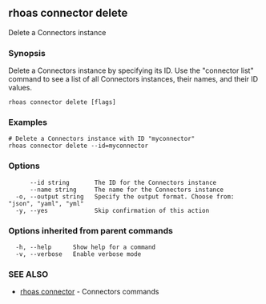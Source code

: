## rhoas connector delete

Delete a Connectors instance

### Synopsis

Delete a Connectors instance by specifying its ID. Use the "connector list" command to see a list of all Connectors instances, their names, and their ID values.

```
rhoas connector delete [flags]
```

### Examples

```
# Delete a Connectors instance with ID "myconnector"
rhoas connector delete --id=myconnector

```

### Options

```
      --id string       The ID for the Connectors instance
      --name string     The name for the Connectors instance
  -o, --output string   Specify the output format. Choose from: "json", "yaml", "yml"
  -y, --yes             Skip confirmation of this action 
```

### Options inherited from parent commands

```
  -h, --help      Show help for a command
  -v, --verbose   Enable verbose mode
```

### SEE ALSO

* [rhoas connector](rhoas_connector.md)	 - Connectors commands

